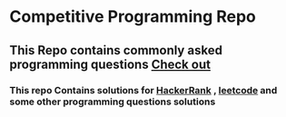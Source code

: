 # Competitive Programming Repo

## This Repo contains commonly asked programming questions [Check out](https://github.com/itsmrajesh/coding-problems/tree/master/src/com)

### This repo Contains solutions for [HackerRank](https://github.com/itsmrajesh/coding-problems/tree/master/src/com/hackerrank/practice) , [leetcode](https://github.com/itsmrajesh/coding-problems/tree/master/src/com/leetcode) and some other programming questions solutions

